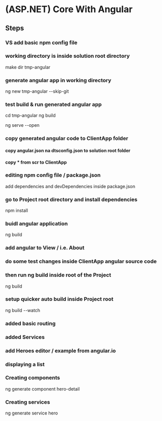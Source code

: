 ﻿# (ASP.NET) Core With Angular

## Steps

### VS add basic npm config file


### working directory is inside solution root directory
make dir tmp-angular


### generate angular app in working directory
ng new tmp-angular --skip-git


### test build & run generated angular app
cd tmp-angular
ng build

ng serve --open


### copy generated angular code to ClientApp folder

#### copy angular.json na dtsconfig.json to solution root folder

#### copy * from scr to ClientApp


### editing npm config file / package.json
add dependencies and devDependencies inside package.json


### go to Project root directory and install dependencies
npm install


### buidl angular application
ng build


### add angular to View / i.e. About
<app-root></app-root>

### do some test changes inside ClientApp angular source code


### then run ng build inside root of the Project
ng build

### setup quicker auto build inside Project root
ng build --watch

### added basic routing


### added Services


### add Heroes editor / example from angular.io


### displaying a list

### Creating components

ng generate component hero-detail

### Creating services

ng generate service hero



 
